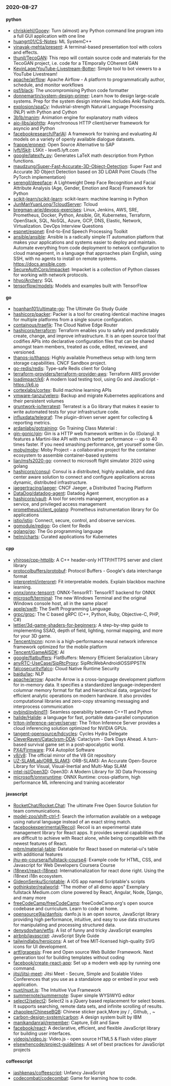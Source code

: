 ### 2020-08-27

#### python
* [chriskiehl/Gooey](https://github.com/chriskiehl/Gooey): Turn (almost) any Python command line program into a full GUI application with one line
* [huangrt01/CS-Notes](https://github.com/huangrt01/CS-Notes): ML SystemC++
* [vinayak-mehta/present](https://github.com/vinayak-mehta/present): A terminal-based presentation tool with colors and effects.
* [thunil/TecoGAN](https://github.com/thunil/TecoGAN): This repo will contain source code and materials for the TecoGAN project, i.e. code for a TEmporally COherent GAN
* [KevinLage/YouTube-Livestream-Botter](https://github.com/KevinLage/YouTube-Livestream-Botter): Simple tool to bot viewers to a YouTube Livestream!
* [apache/airflow](https://github.com/apache/airflow): Apache Airflow - A platform to programmatically author, schedule, and monitor workflows
* [psf/black](https://github.com/psf/black): The uncompromising Python code formatter
* [donnemartin/system-design-primer](https://github.com/donnemartin/system-design-primer): Learn how to design large-scale systems. Prep for the system design interview. Includes Anki flashcards.
* [explosion/spaCy](https://github.com/explosion/spaCy):  Industrial-strength Natural Language Processing (NLP) with Python and Cython
* [3b1b/manim](https://github.com/3b1b/manim): Animation engine for explanatory math videos
* [aio-libs/aiohttp](https://github.com/aio-libs/aiohttp): Asynchronous HTTP client/server framework for asyncio and Python
* [facebookresearch/ParlAI](https://github.com/facebookresearch/ParlAI): A framework for training and evaluating AI models on a variety of openly available dialogue datasets.
* [frappe/erpnext](https://github.com/frappe/erpnext): Open Source Alternative to SAP
* [lyft/l5kit](https://github.com/lyft/l5kit): L5Kit - level5.lyft.com
* [google/latexify_py](https://github.com/google/latexify_py): Generates LaTeX math description from Python functions.
* [maudzung/Super-Fast-Accurate-3D-Object-Detection](https://github.com/maudzung/Super-Fast-Accurate-3D-Object-Detection): Super Fast and Accurate 3D Object Detection based on 3D LiDAR Point Clouds (The PyTorch implementation)
* [serengil/deepface](https://github.com/serengil/deepface): A Lightweight Deep Face Recognition and Facial Attribute Analysis (Age, Gender, Emotion and Race) Framework for Python
* [scikit-learn/scikit-learn](https://github.com/scikit-learn/scikit-learn): scikit-learn: machine learning in Python
* [JunManYuanLong/TcloudServer](https://github.com/JunManYuanLong/TcloudServer): Tcloud
* [bregman-arie/devops-exercises](https://github.com/bregman-arie/devops-exercises): Linux, Jenkins, AWS, SRE, Prometheus, Docker, Python, Ansible, Git, Kubernetes, Terraform, OpenStack, SQL, NoSQL, Azure, GCP, DNS, Elastic, Network, Virtualization. DevOps Interview Questions
* [espnet/espnet](https://github.com/espnet/espnet): End-to-End Speech Processing Toolkit
* [ansible/ansible](https://github.com/ansible/ansible): Ansible is a radically simple IT automation platform that makes your applications and systems easier to deploy and maintain. Automate everything from code deployment to network configuration to cloud management, in a language that approaches plain English, using SSH, with no agents to install on remote systems. https://docs.ansible.com.
* [SecureAuthCorp/impacket](https://github.com/SecureAuthCorp/impacket): Impacket is a collection of Python classes for working with network protocols.
* [hhyo/Archery](https://github.com/hhyo/Archery): SQL 
* [tensorflow/models](https://github.com/tensorflow/models): Models and examples built with TensorFlow

#### go
* [hoanhan101/ultimate-go](https://github.com/hoanhan101/ultimate-go): The Ultimate Go Study Guide
* [hashicorp/packer](https://github.com/hashicorp/packer): Packer is a tool for creating identical machine images for multiple platforms from a single source configuration.
* [containous/traefik](https://github.com/containous/traefik): The Cloud Native Edge Router
* [hashicorp/terraform](https://github.com/hashicorp/terraform): Terraform enables you to safely and predictably create, change, and improve infrastructure. It is an open source tool that codifies APIs into declarative configuration files that can be shared amongst team members, treated as code, edited, reviewed, and versioned.
* [thanos-io/thanos](https://github.com/thanos-io/thanos): Highly available Prometheus setup with long term storage capabilities. CNCF Sandbox project.
* [go-redis/redis](https://github.com/go-redis/redis): Type-safe Redis client for Golang
* [terraform-providers/terraform-provider-aws](https://github.com/terraform-providers/terraform-provider-aws): Terraform AWS provider
* [loadimpact/k6](https://github.com/loadimpact/k6): A modern load testing tool, using Go and JavaScript - https://k6.io
* [cortexlabs/cortex](https://github.com/cortexlabs/cortex): Build machine learning APIs
* [vmware-tanzu/velero](https://github.com/vmware-tanzu/velero): Backup and migrate Kubernetes applications and their persistent volumes
* [gruntwork-io/terratest](https://github.com/gruntwork-io/terratest): Terratest is a Go library that makes it easier to write automated tests for your infrastructure code.
* [influxdata/telegraf](https://github.com/influxdata/telegraf): The plugin-driven server agent for collecting & reporting metrics.
* [ardanlabs/gotraining](https://github.com/ardanlabs/gotraining): Go Training Class Material :
* [gin-gonic/gin](https://github.com/gin-gonic/gin): Gin is a HTTP web framework written in Go (Golang). It features a Martini-like API with much better performance -- up to 40 times faster. If you need smashing performance, get yourself some Gin.
* [moby/moby](https://github.com/moby/moby): Moby Project - a collaborative project for the container ecosystem to assemble container-based systems
* [lian/msfs2020-go](https://github.com/lian/msfs2020-go): connect to microsoft flight simulator 2020 using golang
* [hashicorp/consul](https://github.com/hashicorp/consul): Consul is a distributed, highly available, and data center aware solution to connect and configure applications across dynamic, distributed infrastructure.
* [jaegertracing/jaeger](https://github.com/jaegertracing/jaeger): CNCF Jaeger, a Distributed Tracing Platform
* [DataDog/datadog-agent](https://github.com/DataDog/datadog-agent): Datadog Agent
* [hashicorp/vault](https://github.com/hashicorp/vault): A tool for secrets management, encryption as a service, and privileged access management
* [prometheus/client_golang](https://github.com/prometheus/client_golang): Prometheus instrumentation library for Go applications
* [istio/istio](https://github.com/istio/istio): Connect, secure, control, and observe services.
* [gomodule/redigo](https://github.com/gomodule/redigo): Go client for Redis
* [golang/go](https://github.com/golang/go): The Go programming language
* [helm/charts](https://github.com/helm/charts): Curated applications for Kubernetes

#### cpp
* [yhirose/cpp-httplib](https://github.com/yhirose/cpp-httplib): A C++ header-only HTTP/HTTPS server and client library
* [protocolbuffers/protobuf](https://github.com/protocolbuffers/protobuf): Protocol Buffers - Google's data interchange format
* [interpretml/interpret](https://github.com/interpretml/interpret): Fit interpretable models. Explain blackbox machine learning.
* [onnx/onnx-tensorrt](https://github.com/onnx/onnx-tensorrt): ONNX-TensorRT: TensorRT backend for ONNX
* [microsoft/terminal](https://github.com/microsoft/terminal): The new Windows Terminal and the original Windows console host, all in the same place!
* [apple/swift](https://github.com/apple/swift): The Swift Programming Language
* [grpc/grpc](https://github.com/grpc/grpc): The C based gRPC (C++, Python, Ruby, Objective-C, PHP, C#)
* [lettier/3d-game-shaders-for-beginners](https://github.com/lettier/3d-game-shaders-for-beginners):  A step-by-step guide to implementing SSAO, depth of field, lighting, normal mapping, and more for your 3D game.
* [Tencent/ncnn](https://github.com/Tencent/ncnn): ncnn is a high-performance neural network inference framework optimized for the mobile platform
* [Tencent/GameAISDK](https://github.com/Tencent/GameAISDK): AI
* [google/flatbuffers](https://github.com/google/flatbuffers): FlatBuffers: Memory Efficient Serialization Library
* [anyRTC-UseCase/SipRtcProxy](https://github.com/anyRTC-UseCase/SipRtcProxy): SipRtcWebAndroidiOSSIPPSTN
* [falcosecurity/falco](https://github.com/falcosecurity/falco): Cloud Native Runtime Security
* [baidu/lac](https://github.com/baidu/lac): NLP
* [apache/arrow](https://github.com/apache/arrow): Apache Arrow is a cross-language development platform for in-memory data. It specifies a standardized language-independent columnar memory format for flat and hierarchical data, organized for efficient analytic operations on modern hardware. It also provides computational libraries and zero-copy streaming messaging and interprocess communication
* [pybind/pybind11](https://github.com/pybind/pybind11): Seamless operability between C++11 and Python
* [halide/Halide](https://github.com/halide/Halide): a language for fast, portable data-parallel computation
* [triton-inference-server/server](https://github.com/triton-inference-server/server): The Triton Inference Server provides a cloud inferencing solution optimized for NVIDIA GPUs.
* [tangent-opensource/hdcycles](https://github.com/tangent-opensource/hdcycles): Cycles Hydra Delegate
* [CleverRaven/Cataclysm-DDA](https://github.com/CleverRaven/Cataclysm-DDA): Cataclysm - Dark Days Ahead. A turn-based survival game set in a post-apocalyptic world.
* [PX4/Firmware](https://github.com/PX4/Firmware): PX4 Autopilot Software
* [v8/v8](https://github.com/v8/v8): The official mirror of the V8 Git repository
* [UZ-SLAMLab/ORB_SLAM3](https://github.com/UZ-SLAMLab/ORB_SLAM3): ORB-SLAM3: An Accurate Open-Source Library for Visual, Visual-Inertial and Multi-Map SLAM
* [intel-isl/Open3D](https://github.com/intel-isl/Open3D): Open3D: A Modern Library for 3D Data Processing
* [microsoft/onnxruntime](https://github.com/microsoft/onnxruntime): ONNX Runtime: cross-platform, high performance ML inferencing and training accelerator

#### javascript
* [RocketChat/Rocket.Chat](https://github.com/RocketChat/Rocket.Chat): The ultimate Free Open Source Solution for team communications.
* [model-zoo/shift-ctrl-f](https://github.com/model-zoo/shift-ctrl-f):  Search the information available on a webpage using natural language instead of an exact string match.
* [facebookexperimental/Recoil](https://github.com/facebookexperimental/Recoil): Recoil is an experimental state management library for React apps. It provides several capabilities that are difficult to achieve with React alone, while being compatible with the newest features of React.
* [mbrn/material-table](https://github.com/mbrn/material-table): Datatable for React based on material-ui's table with additional features
* [jhu-ep-coursera/fullstack-course4](https://github.com/jhu-ep-coursera/fullstack-course4): Example code for HTML, CSS, and Javascript for Web Developers Coursera Course
* [i18next/react-i18next](https://github.com/i18next/react-i18next): Internationalization for react done right. Using the i18next i18n ecosystem.
* [GideonSenku/Scriptable](https://github.com/GideonSenku/Scriptable): A iOS app named Scriptable's scripts
* [gothinkster/realworld](https://github.com/gothinkster/realworld): "The mother of all demo apps"  Exemplary fullstack Medium.com clone powered by React, Angular, Node, Django, and many more 
* [freeCodeCamp/freeCodeCamp](https://github.com/freeCodeCamp/freeCodeCamp): freeCodeCamp.org's open source codebase and curriculum. Learn to code at home.
* [opensource9ja/danfojs](https://github.com/opensource9ja/danfojs): danfo.js is an open source, JavaScript library providing high performance, intuitive, and easy to use data structures for manipulating and processing structured data.
* [denysdovhan/wtfjs](https://github.com/denysdovhan/wtfjs):  A list of funny and tricky JavaScript examples
* [airbnb/javascript](https://github.com/airbnb/javascript): JavaScript Style Guide
* [tailwindlabs/heroicons](https://github.com/tailwindlabs/heroicons): A set of free MIT-licensed high-quality SVG icons for UI development.
* [artf/grapesjs](https://github.com/artf/grapesjs): Free and Open source Web Builder Framework. Next generation tool for building templates without coding
* [facebook/create-react-app](https://github.com/facebook/create-react-app): Set up a modern web app by running one command.
* [jitsi/jitsi-meet](https://github.com/jitsi/jitsi-meet): Jitsi Meet - Secure, Simple and Scalable Video Conferences that you use as a standalone app or embed in your web application.
* [nuxt/nuxt.js](https://github.com/nuxt/nuxt.js): The Intuitive Vue Framework
* [summernote/summernote](https://github.com/summernote/summernote): Super simple WYSIWYG editor
* [select2/select2](https://github.com/select2/select2): Select2 is a jQuery based replacement for select boxes. It supports searching, remote data sets, and infinite scrolling of results.
* [zhaoolee/ChineseBQB](https://github.com/zhaoolee/ChineseBQB):  Chinese sticker pack,More joy / , Github, , ~
* [carbon-design-system/carbon](https://github.com/carbon-design-system/carbon): A design system built by IBM
* [manikandanraji/remember](https://github.com/manikandanraji/remember): Capture, Edit and Save
* [facebook/react](https://github.com/facebook/react): A declarative, efficient, and flexible JavaScript library for building user interfaces.
* [videojs/video.js](https://github.com/videojs/video.js): Video.js - open source HTML5 & Flash video player
* [elsewhencode/project-guidelines](https://github.com/elsewhencode/project-guidelines): A set of best practices for JavaScript projects

#### coffeescript
* [jashkenas/coffeescript](https://github.com/jashkenas/coffeescript): Unfancy JavaScript
* [codecombat/codecombat](https://github.com/codecombat/codecombat): Game for learning how to code.
